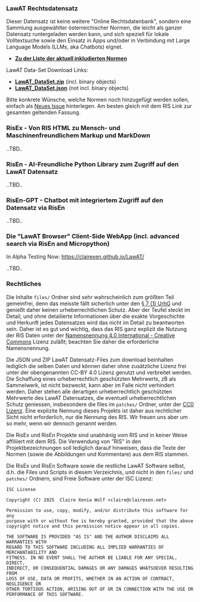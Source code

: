 ### LawAT Rechtsdatensatz

Dieser Datensatz ist keine weitere "Online Rechtsdatenbank", sondern eine Sammlung ausgewählter österreichischer Normen, die leicht als ganzer Datensatz runtergeladen werden kann, und sich speziell für lokale Volltextsuche sowie den Einsatz in Apps und/oder in Verbindung mit Large Language Models (LLMs, aka Chatbots) eignet.

* **[Zu der Liste der aktuell inkludierten Normen](https://github.com/clairexen/RisEx/blob/main/files/index.md)**

LawAT Data-Set Download Links:
* **[LawAT_DataSet.zip](https://clairexen.github.io/LawAT/LawAT_DataSet.zip)** (incl. binary objects)
* **[LawAT_DataSet.json](https://clairexen.github.io/LawAT/LawAT_DataSet.json)** (not incl. binary objects)

Bitte konkrete Wünsche, welche Normen noch hinzugefügt werden sollen, einfach als [Neues Issue](https://github.com/clairexen/LawAT/issues/new) hinterlegen. Am besten gleich mit dem RIS Link zur gesamten geltenden Fassung.

### RisEx - Von RIS HTML zu Mensch- und Maschinenfreundlichem Markup und MarkDown

..TBD..

### RisEn - AI-Freundliche Python Library zum Zugriff auf den LawAT Datensatz

..TBD..

### RisEn-GPT - Chatbot mit integriertem Zugriff auf den Datensatz via RisEn

..TBD..

### Die "LawAT Browser" Client-Side WebApp (incl. advanced search via RisEn and Micropython)

In Alpha Testing Now: https://clairexen.github.io/LawAT/

..TBD..

### Rechtliches

Die Inhalte `files/` Ordner sind sehr wahrscheinlich zum größten Teil gemeinfrei, denn das meisste fällt sicherlich unter den [§ 7 (1) UrhG](https://github.com/clairexen/LawAT/blob/main/files/BG.UrhG.md#-7-urhg--freie-werke) und genießt daher keinen urheberrechtlichen Schutz. Aber der Teufel steckt im Detail, und ohne detailierte Informationen über die exakte Vorgeschichte und Herkunft jedes Datensatzes wird das nicht im Detail zu beantworten sein. Daher ist es gut und wichtig, dass das RIS ganz explizit die Nutzung der RIS Daten unter der [Namensnennung 4.0 International - Creative Commons](https://creativecommons.org/licenses/by/4.0/deed.de) Lizenz zuläßt; beachten Sie daher die erforderliche Namensnennung.

Die JSON und ZIP LawAT Datensatz-Files zum download beinhalten lediglich die selben Daten und können daher ohne zusätzliche Lizenz frei unter der obengenannten CC-BY 4.0 Lizenz genutzt und verbreitet werden. Die Schaffung eines urheberrechtlich geschützten Mehrwerts, zB als Sammelwerk, ist nicht bezweckt, kann aber im Falle nicht verhindert werden. Daher stehen alle derartigen urheberrechtlich geschützten Mehrwerte des LawAT Datensatzes, die eventuell urheberrechtlichen Schutz geniessen, insbesondere die files im `patches/` Ordner, unter der [CC0 Lizenz](https://creativecommons.org/publicdomain/zero/1.0/). Eine explizite Nennung dieses Projekts ist daher aus rechtlicher Sicht nicht erforderlich, nur die Nennung des RIS. Wir freuen uns aber um so mehr, wenn wir dennoch genannt werden.

Die RisEx und RisEn Projekte sind unabhänig vom RIS und in keiner Weise affiliiert mit dem RIS. Die Verwendung von "RIS" in den Projektbezeichnungen soll lediglich darauf hinweisen, dass die Texte der Normen (sowie die Abbildungen und Kommentare) aus dem RIS stammen.

Die RisEx und RisEn Software sowie die restliche LawAT Software selbst, d.h. die Files und Scripts in diesem Verzeichnis, und nicht in den `files/` und `patches/` Ordnern, sind Freie Software unter der ISC Lizenz:

```
ISC License

Copyright (C) 2025  Claire Xenia Wolf <claire@clairexen.net>

Permission to use, copy, modify, and/or distribute this software for any
purpose with or without fee is hereby granted, provided that the above
copyright notice and this permission notice appear in all copies.

THE SOFTWARE IS PROVIDED "AS IS" AND THE AUTHOR DISCLAIMS ALL WARRANTIES WITH
REGARD TO THIS SOFTWARE INCLUDING ALL IMPLIED WARRANTIES OF MERCHANTABILITY AND
FITNESS. IN NO EVENT SHALL THE AUTHOR BE LIABLE FOR ANY SPECIAL, DIRECT,
INDIRECT, OR CONSEQUENTIAL DAMAGES OR ANY DAMAGES WHATSOEVER RESULTING FROM
LOSS OF USE, DATA OR PROFITS, WHETHER IN AN ACTION OF CONTRACT, NEGLIGENCE OR
OTHER TORTIOUS ACTION, ARISING OUT OF OR IN CONNECTION WITH THE USE OR
PERFORMANCE OF THIS SOFTWARE.
```

